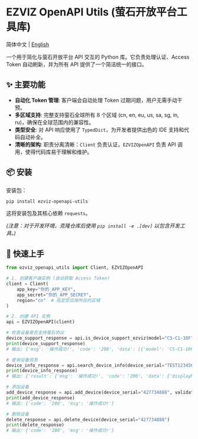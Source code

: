 # EZVIZ OpenAPI Utils (萤石开放平台工具库)

简体中文 | [English](README.md)

一个用于简化与萤石开放平台 API 交互的 Python 库。它负责处理认证、Access Token 自动刷新，并为所有 API 提供了一个简洁统一的接口。

## ✨ 主要功能

- **自动化 Token 管理**: 客户端会自动处理 Token 过期问题，用户无需手动干预。
- **多区域支持**: 完整支持萤石全球所有 8 个区域 (cn, en, eu, us, sa, sg, in, ru)，确保在全球范围内的兼容性。
- **类型安全**: 对 API 响应使用了 `TypedDict`，为开发者提供出色的 IDE 支持和代码自动补全。
- **清晰的架构**: 职责分离清晰：`Client` 负责认证，`EZVIZOpenAPI` 负责 API 调用，使得代码库易于理解和维护。

## 📦 安装

安装包：

```bash
pip install ezviz-openapi-utils
```

这将安装包及其核心依赖 `requests`。

*(注意：对于开发环境，克隆仓库后使用 `pip install -e .[dev]` 以包含开发工具。)*

## 🚀 快速上手

```python
from ezviz_openapi_utils import Client, EZVIZOpenAPI

# 1. 创建客户端实例 (自动获取 Access Token)
client = Client(
    app_key="你的_APP_KEY",
    app_secret="你的_APP_SECRET",
    region="cn"  # 指定您应用所在的区域
)

# 2. 创建 API 实例
api = EZVIZOpenAPI(client)

# 检查设备是否支持萤石协议
device_support_response = api.is_device_support_ezviz(model="CS-C1-10F", version="V4.1.0 build 130101")
print(device_support_response)
# 输出: {'msg': '操作成功!', 'code': '200', 'data': [{'model': 'CS-C1-10F', 'version': 'V4.1.0 build 130101', 'isSupport': 1}]}

# 查询设备信息
device_info_response = api.search_device_info(device_serial="TEST123456")
print(device_info_response)
# 输出: {'result': {'msg': '操作成功!', 'code': '200', 'data': {'displayName': 'DS-3E1518P-E-230W(K96719611)', 'subSerial': 'K96719611', 'fullSerial': 'K96719611', 'model': 'DS-3E1500', 'category': 'UNKNOWN', 'defaultPicPath': 'https://statics.ys7.com/device/image/8464/101.jpeg', 'status': 1, 'supportWifi': 0, 'releaseVersion': '1.7.0', 'version': 'V1.0.0 build 221213', 'availableChannelCount': 1, 'relatedDeviceCount': 0, 'supportCloud': '0', 'supportExt': '{"support_device_light":"1"}', 'parentCategory': 'COMMON'}}}

# 添加设备
add_device_response = api.add_device(device_serial="427734888", validate_code="ABCDEF")
print(add_device_response)
# 输出: {'code': '200', 'msg': '操作成功!'}

# 删除设备
delete_response = api.delete_device(device_serial="427734888")
print(delete_response)
# 输出: {'code': '200', 'msg': '操作成功!'}
```

